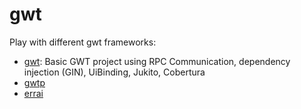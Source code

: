 gwt
===

Play with different gwt frameworks:
- [gwt](gwt-project/README.md): Basic GWT project using RPC Communication, dependency injection (GIN), UiBinding, Jukito, Cobertura
- [gwtp](gwtp-project/README.md)
- [errai](errai-project/README.md)
